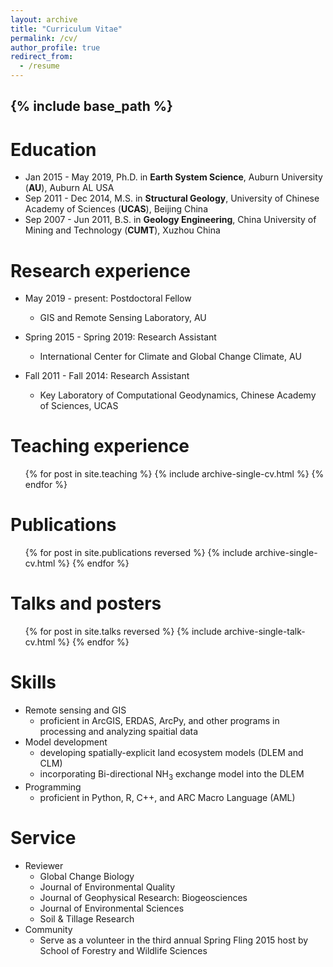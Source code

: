 ```yaml
---
layout: archive
title: "Curriculum Vitae"
permalink: /cv/
author_profile: true
redirect_from:
  - /resume
---
```


{% include base_path %}
---
# Education
* Jan 2015 - May 2019, Ph.D. in **Earth System Science**, Auburn University (**AU**), Auburn AL USA
* Sep 2011 - Dec 2014, M.S. in **Structural Geology**, University of Chinese Academy of Sciences (**UCAS**), Beijing China
* Sep 2007 - Jun 2011, B.S. in **Geology Engineering**, China University of Mining and Technology (**CUMT**), Xuzhou China

# Research experience
* May 2019 - present: Postdoctoral Fellow
  * GIS and Remote Sensing Laboratory, AU
  
* Spring 2015 - Spring 2019: Research Assistant
  * International Center for Climate and Global Change Climate, AU

* Fall 2011 - Fall 2014: Research Assistant
  * Key Laboratory of Computational Geodynamics, Chinese Academy of Sciences, UCAS
  
# Teaching experience
  <ul>{% for post in site.teaching %}
    {% include archive-single-cv.html %}
  {% endfor %}</ul>

# Publications
  <ol>{% for post in site.publications reversed %}
    {% include archive-single-cv.html %}
  {% endfor %}</ol>
  
# Talks and posters
  <ol>{% for post in site.talks reversed %}
    {% include archive-single-talk-cv.html %}
  {% endfor %}</ol>

# Skills
* Remote sensing and GIS
  * proficient in ArcGIS, ERDAS, ArcPy, and other programs in processing and analyzing spaitial data
* Model development
  * developing spatially-explicit land ecosystem models (DLEM and CLM)
  * incorporating Bi-directional NH<sub>3</sub> exchange model into the DLEM
* Programming
  * proficient in Python, R, C++, and ARC Macro Language (AML)
  
# Service
* Reviewer
  * Global Change Biology
  * Journal of Environmental Quality
  * Journal of Geophysical Research: Biogeosciences
  * Journal of Environmental Sciences
  * Soil & Tillage Research
* Community
  * Serve as a volunteer in the third annual Spring Fling 2015 host by School of Forestry and Wildlife Sciences
